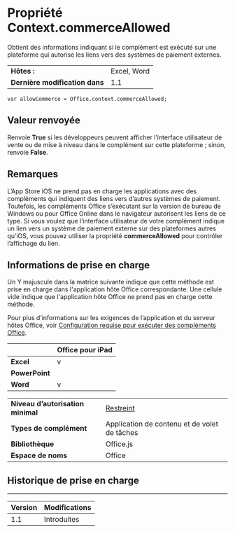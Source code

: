 
# <a name="context.commerceallowed-property"></a>Propriété Context.commerceAllowed
Obtient des informations indiquant si le complément est exécuté sur une plateforme qui autorise les liens vers des systèmes de paiement externes.

|||
|:-----|:-----|
|**Hôtes :**|Excel, Word|
|**Dernière modification dans**|1.1|

```
var allowCommerce = Office.context.commerceAllowed;
```


## <a name="return-value"></a>Valeur renvoyée

Renvoie **True** si les développeurs peuvent afficher l’interface utilisateur de vente ou de mise à niveau dans le complément sur cette plateforme ; sinon, renvoie **False**.


## <a name="remarks"></a>Remarques

L’App Store iOS ne prend pas en charge les applications avec des compléments qui indiquent des liens vers d’autres systèmes de paiement. Toutefois, les compléments Office s’exécutant sur la version de bureau de Windows ou pour Office Online dans le navigateur autorisent les liens de ce type. Si vous voulez que l’interface utilisateur de votre complément indique un lien vers un système de paiement externe sur des plateformes autres qu’iOS, vous pouvez utiliser la propriété **commerceAllowed** pour contrôler l’affichage du lien.


## <a name="support-details"></a>Informations de prise en charge


Un Y majuscule dans la matrice suivante indique que cette méthode est prise en charge dans l'application hôte Office correspondante. Une cellule vide indique que l'application hôte Office ne prend pas en charge cette méthode.

Pour plus d’informations sur les exigences de l’application et du serveur hôtes Office, voir [Configuration requise pour exécuter des compléments Office](../../docs/overview/requirements-for-running-office-add-ins.md).


||**Office pour iPad**|
|:-----|:-----|
|**Excel**|v|
|**PowerPoint**||
|**Word**|v|

|||
|:-----|:-----|
|**Niveau d’autorisation minimal**|[Restreint](../../docs/develop/requesting-permissions-for-api-use-in-content-and-task-pane-add-ins.md)|
|**Types de complément**|Application de contenu et de volet de tâches|
|**Bibliothèque**|Office.js|
|**Espace de noms**|Office|

## <a name="support-history"></a>Historique de prise en charge



****


|**Version**|**Modifications**|
|:-----|:-----|
|1.1|Introduites|
